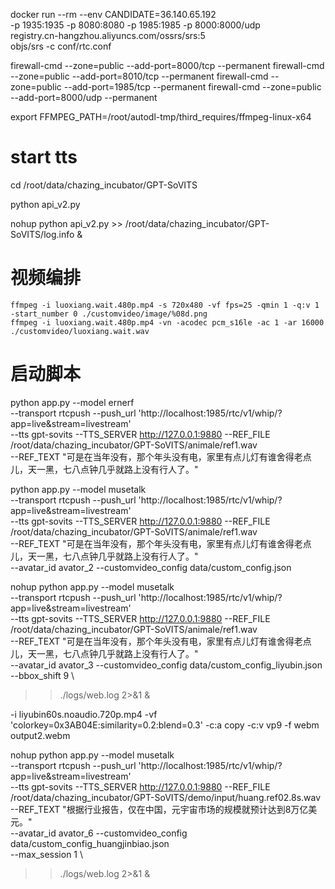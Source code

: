 docker run --rm --env CANDIDATE=36.140.65.192 \
  -p 1935:1935 -p 8080:8080 -p 1985:1985 -p 8000:8000/udp \
  registry.cn-hangzhou.aliyuncs.com/ossrs/srs:5 \
  objs/srs -c conf/rtc.conf


firewall-cmd --zone=public --add-port=8000/tcp --permanent
firewall-cmd --zone=public --add-port=8010/tcp --permanent
firewall-cmd --zone=public --add-port=1985/tcp --permanent
firewall-cmd --zone=public --add-port=8000/udp --permanent


export FFMPEG_PATH=/root/autodl-tmp/third_requires/ffmpeg-linux-x64

# start tts
cd /root/data/chazing_incubator/GPT-SoVITS

python api_v2.py

nohup python api_v2.py >> /root/data/chazing_incubator/GPT-SoVITS/log.info &

# 视频编排

```
ffmpeg -i luoxiang.wait.480p.mp4 -s 720x480 -vf fps=25 -qmin 1 -q:v 1 -start_number 0 ./customvideo/image/%08d.png
ffmpeg -i luoxiang.wait.480p.mp4 -vn -acodec pcm_s16le -ac 1 -ar 16000 ./customvideo/luoxiang.wait.wav
```

# 启动脚本

python app.py --model ernerf \
--transport rtcpush --push_url 'http://localhost:1985/rtc/v1/whip/?app=live&stream=livestream' \
--tts gpt-sovits --TTS_SERVER http://127.0.0.1:9880 --REF_FILE /root/data/chazing_incubator/GPT-SoVITS/animale/ref1.wav \
--REF_TEXT "可是在当年没有，那个年头没有电，家里有点儿灯有谁舍得老点儿，天一黑，七八点钟几乎就路上没有行人了。" 


python app.py --model musetalk \
--transport rtcpush --push_url 'http://localhost:1985/rtc/v1/whip/?app=live&stream=livestream' \
--tts gpt-sovits --TTS_SERVER http://127.0.0.1:9880 --REF_FILE /root/data/chazing_incubator/GPT-SoVITS/animale/ref1.wav \
--REF_TEXT "可是在当年没有，那个年头没有电，家里有点儿灯有谁舍得老点儿，天一黑，七八点钟几乎就路上没有行人了。"  \
--avatar_id avator_2  --customvideo_config data/custom_config.json

nohup python app.py --model musetalk \
--transport rtcpush --push_url 'http://localhost:1985/rtc/v1/whip/?app=live&stream=livestream' \
--tts gpt-sovits --TTS_SERVER http://127.0.0.1:9880 --REF_FILE /root/data/chazing_incubator/GPT-SoVITS/animale/ref1.wav \
--REF_TEXT "可是在当年没有，那个年头没有电，家里有点儿灯有谁舍得老点儿，天一黑，七八点钟几乎就路上没有行人了。"  \
--avatar_id avator_3  --customvideo_config data/custom_config_liyubin.json \
--bbox_shift 9 \
>> ./logs/web.log 2>&1 &

-i liyubin60s.noaudio.720p.mp4 -vf 'colorkey=0x3AB04E:similarity=0.2:blend=0.3' -c:a copy -c:v vp9 -f webm output2.webm


nohup  python app.py --model musetalk \
--transport rtcpush --push_url 'http://localhost:1985/rtc/v1/whip/?app=live&stream=livestream' \
--tts gpt-sovits --TTS_SERVER http://127.0.0.1:9880 --REF_FILE /root/data/chazing_incubator/GPT-SoVITS/demo/input/huang.ref02.8s.wav \
--REF_TEXT "根据行业报告，仅在中国，元宇宙市场的规模就预计达到8万亿美元。"  \
--avatar_id avator_6  --customvideo_config data/custom_config_huangjinbiao.json  \
--max_session 1 \
>> ./logs/web.log 2>&1 &
